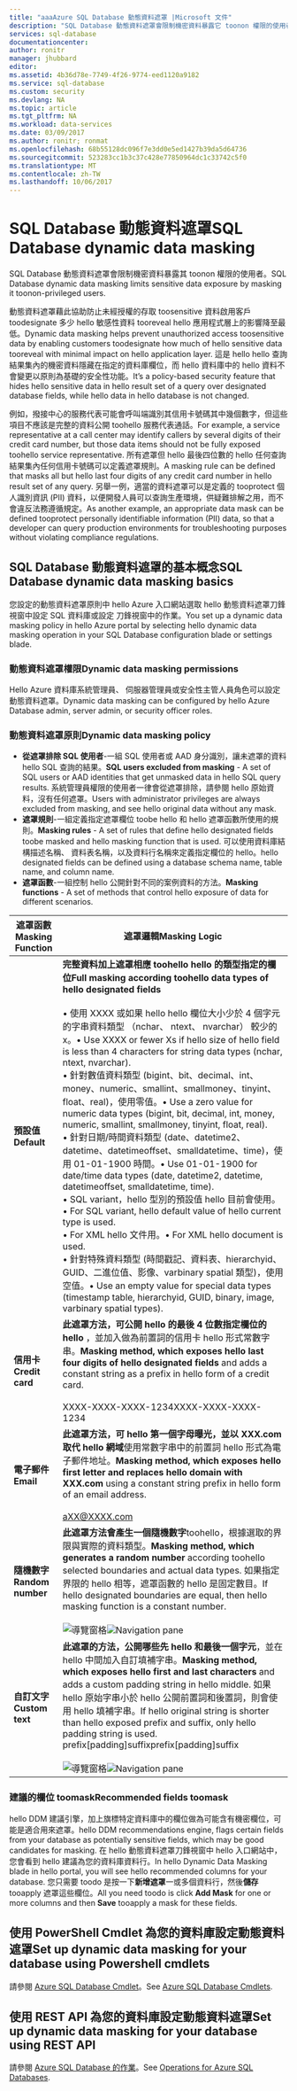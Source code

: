```yaml
---
title: "aaaAzure SQL Database 動態資料遮罩 |Microsoft 文件"
description: "SQL Database 動態資料遮罩會限制機密資料暴露它 toonon 權限的使用者"
services: sql-database
documentationcenter: 
author: ronitr
manager: jhubbard
editor: 
ms.assetid: 4b36d78e-7749-4f26-9774-eed1120a9182
ms.service: sql-database
ms.custom: security
ms.devlang: NA
ms.topic: article
ms.tgt_pltfrm: NA
ms.workload: data-services
ms.date: 03/09/2017
ms.author: ronitr; ronmat
ms.openlocfilehash: 68b55128dc096f7e3dd0e5ed1427b39da5d64736
ms.sourcegitcommit: 523283cc1b3c37c428e77850964dc1c33742c5f0
ms.translationtype: MT
ms.contentlocale: zh-TW
ms.lasthandoff: 10/06/2017
---
```

# <a name="sql-database-dynamic-data-masking"></a><span data-ttu-id="b74bc-103">SQL Database 動態資料遮罩</span><span class="sxs-lookup"><span data-stu-id="b74bc-103">SQL Database dynamic data masking</span></span>

<span data-ttu-id="b74bc-104">SQL Database 動態資料遮罩會限制機密資料暴露其 toonon 權限的使用者。</span><span class="sxs-lookup"><span data-stu-id="b74bc-104">SQL Database dynamic data masking limits sensitive data exposure by masking it toonon-privileged users.</span></span> 

<span data-ttu-id="b74bc-105">動態資料遮罩藉此協助防止未經授權的存取 toosensitive 資料啟用客戶 toodesignate 多少 hello 敏感性資料 tooreveal hello 應用程式層上的影響降至最低。</span><span class="sxs-lookup"><span data-stu-id="b74bc-105">Dynamic data masking helps prevent unauthorized access toosensitive data by enabling customers toodesignate how much of hello sensitive data tooreveal with minimal impact on hello application layer.</span></span> <span data-ttu-id="b74bc-106">這是 hello hello 查詢結果集內的機密資料隱藏在指定的資料庫欄位，而 hello 資料庫中的 hello 資料不會變更以原則為基礎的安全性功能。</span><span class="sxs-lookup"><span data-stu-id="b74bc-106">It’s a policy-based security feature that hides hello sensitive data in hello result set of a query over designated database fields, while hello data in hello database is not changed.</span></span>

<span data-ttu-id="b74bc-107">例如，撥接中心的服務代表可能會呼叫端識別其信用卡號碼其中幾個數字，但這些項目不應該是完整的資料公開 toohello 服務代表通話。</span><span class="sxs-lookup"><span data-stu-id="b74bc-107">For example, a service representative at a call center may identify callers by several digits of their credit card number, but those data items should not be fully exposed toohello service representative.</span></span> <span data-ttu-id="b74bc-108">所有遮罩但 hello 最後四位數的 hello 任何查詢結果集內任何信用卡號碼可以定義遮罩規則。</span><span class="sxs-lookup"><span data-stu-id="b74bc-108">A masking rule can be defined that masks all but hello last four digits of any credit card number in hello result set of any query.</span></span> <span data-ttu-id="b74bc-109">另舉一例，適當的資料遮罩可以是定義的 tooprotect 個人識別資訊 (PII) 資料，以便開發人員可以查詢生產環境，供疑難排解之用，而不會違反法務遵循規定。</span><span class="sxs-lookup"><span data-stu-id="b74bc-109">As another example, an appropriate data mask can be defined tooprotect personally identifiable information (PII) data, so that a developer can query production environments for troubleshooting purposes without violating compliance regulations.</span></span>

## <a name="sql-database-dynamic-data-masking-basics"></a><span data-ttu-id="b74bc-110">SQL Database 動態資料遮罩的基本概念</span><span class="sxs-lookup"><span data-stu-id="b74bc-110">SQL Database dynamic data masking basics</span></span>
<span data-ttu-id="b74bc-111">您設定的動態資料遮罩原則中 hello Azure 入口網站選取 hello 動態資料遮罩刀鋒視窗中設定 SQL 資料庫或設定 刀鋒視窗中的作業。</span><span class="sxs-lookup"><span data-stu-id="b74bc-111">You set up a dynamic data masking policy in hello Azure portal by selecting hello dynamic data masking operation in your SQL Database configuration blade or settings blade.</span></span>

### <a name="dynamic-data-masking-permissions"></a><span data-ttu-id="b74bc-112">動態資料遮罩權限</span><span class="sxs-lookup"><span data-stu-id="b74bc-112">Dynamic data masking permissions</span></span>
<span data-ttu-id="b74bc-113">Hello Azure 資料庫系統管理員、 伺服器管理員或安全性主管人員角色可以設定動態資料遮罩。</span><span class="sxs-lookup"><span data-stu-id="b74bc-113">Dynamic data masking can be configured by hello Azure Database admin, server admin, or security officer roles.</span></span>

### <a name="dynamic-data-masking-policy"></a><span data-ttu-id="b74bc-114">動態資料遮罩原則</span><span class="sxs-lookup"><span data-stu-id="b74bc-114">Dynamic data masking policy</span></span>
* <span data-ttu-id="b74bc-115">**從遮罩排除 SQL 使用者**-一組 SQL 使用者或 AAD 身分識別，讓未遮罩的資料 hello SQL 查詢的結果。</span><span class="sxs-lookup"><span data-stu-id="b74bc-115">**SQL users excluded from masking** - A set of SQL users or AAD identities that get unmasked data in hello SQL query results.</span></span> <span data-ttu-id="b74bc-116">系統管理員權限的使用者一律會從遮罩排除，請參閱 hello 原始資料，沒有任何遮罩。</span><span class="sxs-lookup"><span data-stu-id="b74bc-116">Users with administrator privileges are always excluded from masking, and see hello original data without any mask.</span></span>
* <span data-ttu-id="b74bc-117">**遮罩規則**-一組定義指定遮罩欄位 toobe hello 和 hello 遮罩函數所使用的規則。</span><span class="sxs-lookup"><span data-stu-id="b74bc-117">**Masking rules** - A set of rules that define hello designated fields toobe masked and hello masking function that is used.</span></span> <span data-ttu-id="b74bc-118">可以使用資料庫結構描述名稱、 資料表名稱，以及資料行名稱來定義指定欄位的 hello。</span><span class="sxs-lookup"><span data-stu-id="b74bc-118">hello designated fields can be defined using a database schema name, table name, and column name.</span></span>
* <span data-ttu-id="b74bc-119">**遮罩函數**-一組控制 hello 公開針對不同的案例資料的方法。</span><span class="sxs-lookup"><span data-stu-id="b74bc-119">**Masking functions** - A set of methods that control hello exposure of data for different scenarios.</span></span>

| <span data-ttu-id="b74bc-120">遮罩函數</span><span class="sxs-lookup"><span data-stu-id="b74bc-120">Masking Function</span></span> | <span data-ttu-id="b74bc-121">遮罩邏輯</span><span class="sxs-lookup"><span data-stu-id="b74bc-121">Masking Logic</span></span> |
| --- | --- |
| <span data-ttu-id="b74bc-122">**預設值**</span><span class="sxs-lookup"><span data-stu-id="b74bc-122">**Default**</span></span> |<span data-ttu-id="b74bc-123">**完整資料加上遮罩相應 toohello hello 的類型指定的欄位**</span><span class="sxs-lookup"><span data-stu-id="b74bc-123">**Full masking according toohello data types of hello designated fields**</span></span><br/><br/><span data-ttu-id="b74bc-124">• 使用 XXXX 或如果 hello hello 欄位大小少於 4 個字元的字串資料類型 （nchar、 ntext、 nvarchar） 較少的 x。</span><span class="sxs-lookup"><span data-stu-id="b74bc-124">• Use XXXX or fewer Xs if hello size of hello field is less than 4 characters for string data types (nchar, ntext, nvarchar).</span></span><br/><span data-ttu-id="b74bc-125">• 針對數值資料類型 (bigint、bit、decimal、int、money、numeric、smallint、smallmoney、tinyint、float、real)，使用零值。</span><span class="sxs-lookup"><span data-stu-id="b74bc-125">• Use a zero value for numeric data types (bigint, bit, decimal, int, money, numeric, smallint, smallmoney, tinyint, float, real).</span></span><br/><span data-ttu-id="b74bc-126">• 針對日期/時間資料類型 (date、datetime2、datetime、datetimeoffset、smalldatetime、time)，使用 01-01-1900 時間。</span><span class="sxs-lookup"><span data-stu-id="b74bc-126">• Use 01-01-1900 for date/time data types (date, datetime2, datetime, datetimeoffset, smalldatetime, time).</span></span><br/><span data-ttu-id="b74bc-127">• SQL variant，hello 型別的預設值 hello 目前會使用。</span><span class="sxs-lookup"><span data-stu-id="b74bc-127">• For SQL variant, hello default value of hello current type is used.</span></span><br/><span data-ttu-id="b74bc-128">• For XML hello 文件<masked/>用。</span><span class="sxs-lookup"><span data-stu-id="b74bc-128">• For XML hello document <masked/> is used.</span></span><br/><span data-ttu-id="b74bc-129">• 針對特殊資料類型 (時間戳記、資料表、hierarchyid、GUID、二進位值、影像、varbinary spatial 類型)，使用空值。</span><span class="sxs-lookup"><span data-stu-id="b74bc-129">• Use an empty value for special data types (timestamp table, hierarchyid, GUID, binary, image, varbinary spatial types).</span></span> |
| <span data-ttu-id="b74bc-130">**信用卡**</span><span class="sxs-lookup"><span data-stu-id="b74bc-130">**Credit card**</span></span> |<span data-ttu-id="b74bc-131">**此遮罩方法，可公開 hello 的最後 4 位數指定欄位的 hello** ，並加入做為前置詞的信用卡 hello 形式常數字串。</span><span class="sxs-lookup"><span data-stu-id="b74bc-131">**Masking method, which exposes hello last four digits of hello designated fields** and adds a constant string as a prefix in hello form of a credit card.</span></span><br/><br/><span data-ttu-id="b74bc-132">XXXX-XXXX-XXXX-1234</span><span class="sxs-lookup"><span data-stu-id="b74bc-132">XXXX-XXXX-XXXX-1234</span></span> |
| <span data-ttu-id="b74bc-133">**電子郵件**</span><span class="sxs-lookup"><span data-stu-id="b74bc-133">**Email**</span></span> |<span data-ttu-id="b74bc-134">**此遮罩方法，可 hello 第一個字母曝光，並以 XXX.com 取代 hello 網域**使用常數字串中的前置詞 hello 形式為電子郵件地址。</span><span class="sxs-lookup"><span data-stu-id="b74bc-134">**Masking method, which exposes hello first letter and replaces hello domain with XXX.com** using a constant string prefix in hello form of an email address.</span></span><br/><br/>aXX@XXXX.com |
| <span data-ttu-id="b74bc-135">**隨機數字**</span><span class="sxs-lookup"><span data-stu-id="b74bc-135">**Random number**</span></span> |<span data-ttu-id="b74bc-136">**此遮罩方法會產生一個隨機數字**toohello，根據選取的界限與實際的資料類型。</span><span class="sxs-lookup"><span data-stu-id="b74bc-136">**Masking method, which generates a random number** according toohello selected boundaries and actual data types.</span></span> <span data-ttu-id="b74bc-137">如果指定界限的 hello 相等，遮罩函數的 hello 是固定數目。</span><span class="sxs-lookup"><span data-stu-id="b74bc-137">If hello designated boundaries are equal, then hello masking function is a constant number.</span></span><br/><br/><span data-ttu-id="b74bc-138">![導覽窗格](./media/sql-database-dynamic-data-masking-get-started/1_DDM_Random_number.png)</span><span class="sxs-lookup"><span data-stu-id="b74bc-138">![Navigation pane](./media/sql-database-dynamic-data-masking-get-started/1_DDM_Random_number.png)</span></span> |
| <span data-ttu-id="b74bc-139">**自訂文字**</span><span class="sxs-lookup"><span data-stu-id="b74bc-139">**Custom text**</span></span> |<span data-ttu-id="b74bc-140">**此遮罩的方法，公開哪些先 hello 和最後一個字元**，並在 hello 中間加入自訂填補字串。</span><span class="sxs-lookup"><span data-stu-id="b74bc-140">**Masking method, which exposes hello first and last characters** and adds a custom padding string in hello middle.</span></span> <span data-ttu-id="b74bc-141">如果 hello 原始字串小於 hello 公開前置詞和後置詞，則會使用 hello 填補字串。</span><span class="sxs-lookup"><span data-stu-id="b74bc-141">If hello original string is shorter than hello exposed prefix and suffix, only hello padding string is used.</span></span> <br/><span data-ttu-id="b74bc-142">prefix[padding]suffix</span><span class="sxs-lookup"><span data-stu-id="b74bc-142">prefix[padding]suffix</span></span><br/><br/><span data-ttu-id="b74bc-143">![導覽窗格](./media/sql-database-dynamic-data-masking-get-started/2_DDM_Custom_text.png)</span><span class="sxs-lookup"><span data-stu-id="b74bc-143">![Navigation pane](./media/sql-database-dynamic-data-masking-get-started/2_DDM_Custom_text.png)</span></span> |

<a name="Anchor1"></a>

### <a name="recommended-fields-toomask"></a><span data-ttu-id="b74bc-144">建議的欄位 toomask</span><span class="sxs-lookup"><span data-stu-id="b74bc-144">Recommended fields toomask</span></span>
<span data-ttu-id="b74bc-145">hello DDM 建議引擎，加上旗標特定資料庫中的欄位做為可能含有機密欄位，可能是適合用來遮罩。</span><span class="sxs-lookup"><span data-stu-id="b74bc-145">hello DDM recommendations engine, flags certain fields from your database as potentially sensitive fields, which may be good candidates for masking.</span></span> <span data-ttu-id="b74bc-146">在 hello 動態資料遮罩刀鋒視窗中 hello 入口網站中，您會看到 hello 建議為您的資料庫資料行。</span><span class="sxs-lookup"><span data-stu-id="b74bc-146">In hello Dynamic Data Masking blade in hello portal, you will see hello recommended columns for your database.</span></span> <span data-ttu-id="b74bc-147">您只需要 toodo 是按一下**新增遮罩**一或多個資料行，然後**儲存**tooapply 遮罩這些欄位。</span><span class="sxs-lookup"><span data-stu-id="b74bc-147">All you need toodo is click **Add Mask** for one or more columns and then **Save** tooapply a mask for these fields.</span></span>

## <a name="set-up-dynamic-data-masking-for-your-database-using-powershell-cmdlets"></a><span data-ttu-id="b74bc-148">使用 PowerShell Cmdlet 為您的資料庫設定動態資料遮罩</span><span class="sxs-lookup"><span data-stu-id="b74bc-148">Set up dynamic data masking for your database using Powershell cmdlets</span></span>
<span data-ttu-id="b74bc-149">請參閱 [Azure SQL Database Cmdlet](https://msdn.microsoft.com/library/azure/mt574084.aspx)。</span><span class="sxs-lookup"><span data-stu-id="b74bc-149">See [Azure SQL Database Cmdlets](https://msdn.microsoft.com/library/azure/mt574084.aspx).</span></span>

## <a name="set-up-dynamic-data-masking-for-your-database-using-rest-api"></a><span data-ttu-id="b74bc-150">使用 REST API 為您的資料庫設定動態資料遮罩</span><span class="sxs-lookup"><span data-stu-id="b74bc-150">Set up dynamic data masking for your database using REST API</span></span>
<span data-ttu-id="b74bc-151">請參閱 [Azure SQL Database 的作業](https://msdn.microsoft.com/library/dn505719.aspx)。</span><span class="sxs-lookup"><span data-stu-id="b74bc-151">See [Operations for Azure SQL Databases](https://msdn.microsoft.com/library/dn505719.aspx).</span></span>

